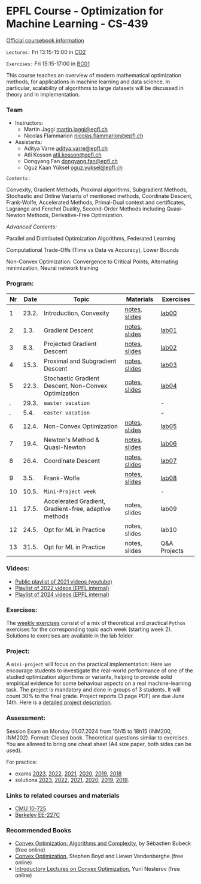 # EPFL Course - Optimization for Machine Learning - CS-439

[Official coursebook information](http://edu.epfl.ch/coursebook/en/optimization-for-machine-learning-CS-439)

`Lectures:` Fri 13:15-15:00 in [CO2](https://plan.epfl.ch/?room==CO%202)

`Exercises:` Fri 15:15-17:00 in [BC01](https://plan.epfl.ch/?room==BC%2001)

This course teaches an overview of modern mathematical optimization methods, for applications in machine learning and data science. In particular, scalability of algorithms to large datasets will be discussed in theory and in implementation.

### Team
 - Instructors: 
   - Martin Jaggi [martin.jaggi@epfl.ch](mailto:martin.jaggi@epfl.ch)
   - Nicolas Flammarion [nicolas.flammarion@epfl.ch](mailto:nicolas.flammarion@epfl.ch)
 - Assistants:
   - Aditya Varre [aditya.varre@epfl.ch](mailto:aditya.varre@epfl.ch)
   - Atli Kosson [atli.kosson@epfl.ch](mailto:atli.kosson@epfl.ch) 
   - Dongyang Fan [dongyang.fan@epfl.ch](mailto:dongyang.fan@epfl.ch)
   - Oguz Kaan Yüksel [oguz.yuksel@epfl.ch](mailto:oguz.yuksel@epfl.ch)
   
`Contents:`

Convexity, Gradient Methods, Proximal algorithms, Subgradient Methods, Stochastic and Online Variants of mentioned methods, Coordinate Descent, Frank-Wolfe, Accelerated Methods, Primal-Dual context and certificates, Lagrange and Fenchel Duality, Second-Order Methods including Quasi-Newton Methods, Derivative-Free Optimization.

*Advanced Contents:*

Parallel and Distributed Optimization Algorithms, Federated Learning

Computational Trade-Offs (Time vs Data vs Accuracy), Lower Bounds

Non-Convex Optimization: Convergence to Critical Points, Alternating minimization, Neural network training

### Program:
| Nr | Date  | Topic                                                 | Materials                                                                                                  | Exercises                             |
| -- | ----- | ----------------------------------------------------- | ---------------------------------------------------------------------------------------------------------- | ------------------------------------- |
| 1  | 23.2. | Introduction, Convexity                               | [notes](../../raw/master/lecture_notes/lecture-notes.pdf), [slides](../../raw/master/slides/lecture01.pdf) | [lab00](../../raw/master/labs/ex00/exercise00.pdf) |
| 2  | 1.3.  | Gradient Descent                                      | [notes](../../raw/master/lecture_notes/lecture-notes.pdf), [slides](../../raw/master/slides/lecture02.pdf) | [lab01](../../raw/master/labs/ex01/exercise01.pdf) |
| 3  | 8.3.  | Projected Gradient Descent                            | [notes](../../raw/master/lecture_notes/lecture-notes.pdf), [slides](../../raw/master/slides/lecture03.pdf) | [lab02](../../raw/master/labs/ex02/exercise02.pdf) |
| 4  | 15.3. | Proximal and Subgradient Descent                      | [notes](../../raw/master/lecture_notes/lecture-notes.pdf), [slides](../../raw/master/slides/lecture04.pdf) | [lab03](../../raw/master/labs/ex03/exercise03.pdf) |
| 5  | 22.3. | Stochastic Gradient Descent, Non-Convex Optimization  | [notes](../../raw/master/lecture_notes/lecture-notes.pdf), [slides](../../raw/master/slides/lecture05.pdf) | [lab04](../../raw/master/labs/ex04/exercise04.pdf) |
| .  | 29.3. | `easter vacation`                                     |                                                                                                            | -                                     |
| .  | 5.4.  | `easter vacation`                                     |                                                                                                            | -                                     |
| 6  | 12.4. | Non-Convex Optimization                               | [notes](../../raw/master/lecture_notes/lecture-notes.pdf), [slides](../../raw/master/slides/lecture06.pdf) | [lab05](../../raw/master/labs/ex05/exercise05.pdf) |
| 7  | 19.4. | Newton's Method & Quasi-Newton                        | [notes](../../raw/master/lecture_notes/lecture-notes.pdf), [slides](../../raw/master/slides/lecture07.pdf) | [lab06](../../raw/master/labs/ex06/exercise06.pdf) |
| 8  | 26.4. | Coordinate Descent                                    | [notes](../../raw/master/lecture_notes/lecture-notes.pdf), [slides](../../raw/master/slides/lecture08.pdf) | [lab07](../../raw/master/labs/ex07/exercise07.pdf) |
| 9  |  3.5. | Frank-Wolfe                                           | [notes](../../raw/master/lecture_notes/lecture-notes.pdf), [slides](../../raw/master/slides/lecture09.pdf) | [lab08](../../raw/master/labs/ex08/exercise08.pdf) |
| 10 | 10.5. | `Mini-Project week`                                   |                                                                                                            | -
| 11 | 17.5. | Accelerated Gradient, Gradient-free, adaptive methods | notes,  slides                                                    | lab09 |
| 12 | 24.5. | Opt for ML in Practice                                | notes,  slides                                                    | lab10                                  |
| 13 | 31.5. | Opt for ML in Practice                                | notes, slides                                                     | Q&A Projects                          |


### Videos:
- [Public playlist of 2021 videos (youtube)](https://www.youtube.com/playlist?list=PL4O4bXkI-fAeYrsBqTUYn2xMjJAqlFQzX)
- [Playlist of 2022 videos (EPFL internal)](https://tube.switch.ch/switchcast/epfl.ch/series/4fab28ac-1c8f-4632-8d01-e128746b7a1d)
- [Playlist of 2024 videos (EPFL internal)](https://mediaspace.epfl.ch/channel/CS-439+Optimization+for+machine+learning/31980)

### Exercises:
The [weekly exercises](../../tree/master/labs/) consist of a mix of theoretical and practical `Python` exercises for the corresponding topic each week (starting week 2). Solutions to exercises are available in the lab folder.

### Project:
A `mini-project` will focus on the practical implementation: Here we encourage students to investigate the real-world performance of one of the studied optimization algorithms or variants, helping to provide solid empirical evidence for some behaviour aspects on a real machine-learning task. The project is mandatory and done in groups of 3 students. It will count 30% to the final grade. Project reports (3 page PDF) are due June 14th. Here is a [detailed project description](../../raw/master/labs/mini-project/miniproject_description.pdf).

### Assessment:
Session Exam on Monday 01.07.2024 from 15h15 to 18h15 (INM200, INM202). Format: Closed book. Theoretical questions similar to exercises. You are allowed to bring one cheat sheet (A4 size paper, both sides can be used).

For practice: 
- exams [2023](../../raw/master/exams/exam2023.pdf), [2022](../../raw/master/exams/exam2022.pdf), [2021](../../raw/master/exams/exam2021.pdf), [2020](../../raw/master/exams/exam2020.pdf), [2019](../../raw/master/exams/exam2019.pdf), [2018](../../raw/master/exams/exam2018.pdf)
- solutions [2023](../../raw/master/exams/exam2023solutions.pdf), [2022](../../raw/master/exams/exam2022solutions.pdf), [2021](../../raw/master/exams/exam2021solutions.pdf), [2020](../../raw/master/exams/exam2020solutions.pdf), [2019](../../raw/master/exams/exam2019solutions.pdf), [2018](../../raw/master/exams/exam2018solutions.pdf).

### Links to related courses and materials 
 - [CMU 10-725](https://www.stat.cmu.edu/~ryantibs/convexopt-F18/)
 - [Berkeley EE-227C](https://ee227c.github.io/)
 
### Recommended Books
 - [Convex Optimization: Algorithms and Complexity](https://arxiv.org/pdf/1405.4980.pdf), by Sébastien Bubeck (free online)
 - [Convex Optimization](http://stanford.edu/~boyd/cvxbook/), Stephen Boyd and Lieven Vandenberghe (free online)
 - [Introductory Lectures on Convex Optimization](http://citeseerx.ist.psu.edu/viewdoc/download?doi=10.1.1.693.855&rep=rep1&type=pdf), Yurii Nesterov (free online)
